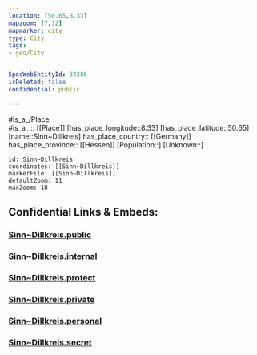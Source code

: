 ```yaml
---
location: [50.65,8.33] 
mapzoom: [7,12] 
mapmarker: city 
type: City
tags:
- geo/City


SpocWebEntityId: 34286
isDeleted: false
confidential: public

---
```

#is_a_/Place  
#is_a_ :: [[Place]] 
[has_place_longitude::8.33] 
[has_place_latitude::50.65] 
[name::Sinn~Dillkreis] 
has_place_country:: [[Germany]]  
has_place_province:: [[Hessen]] 
[Population::] 
[Unknown::] 


```leaflet
id: Sinn~Dillkreis
coordinates: [[Sinn~Dillkreis]] 
markerFile: [[Sinn~Dillkreis]] 
defaultZoom: 11 
maxZoom: 18
```


## Confidential Links & Embeds: 

### [Sinn~Dillkreis.public](/_public/\Earth\Continent\Europe\Europe~Central\Germany\Germany~West\Hessen\counties~Hessen\Lahn-Dill-Kreis\cities~Lahn-Dill-Kreis\Sinn\boroughs~SinnSinn~Dillkreis.public.md) 

### [Sinn~Dillkreis.internal](/_internal/\Earth\Continent\Europe\Europe~Central\Germany\Germany~West\Hessen\counties~Hessen\Lahn-Dill-Kreis\cities~Lahn-Dill-Kreis\Sinn\boroughs~SinnSinn~Dillkreis.internal.md) 

### [Sinn~Dillkreis.protect](/_protect/\Earth\Continent\Europe\Europe~Central\Germany\Germany~West\Hessen\counties~Hessen\Lahn-Dill-Kreis\cities~Lahn-Dill-Kreis\Sinn\boroughs~SinnSinn~Dillkreis.protect.md) 

### [Sinn~Dillkreis.private](/_private/\Earth\Continent\Europe\Europe~Central\Germany\Germany~West\Hessen\counties~Hessen\Lahn-Dill-Kreis\cities~Lahn-Dill-Kreis\Sinn\boroughs~SinnSinn~Dillkreis.private.md) 

### [Sinn~Dillkreis.personal](/_personal/\Earth\Continent\Europe\Europe~Central\Germany\Germany~West\Hessen\counties~Hessen\Lahn-Dill-Kreis\cities~Lahn-Dill-Kreis\Sinn\boroughs~SinnSinn~Dillkreis.personal.md) 

### [Sinn~Dillkreis.secret](/_secret/\Earth\Continent\Europe\Europe~Central\Germany\Germany~West\Hessen\counties~Hessen\Lahn-Dill-Kreis\cities~Lahn-Dill-Kreis\Sinn\boroughs~SinnSinn~Dillkreis.secret.md)

